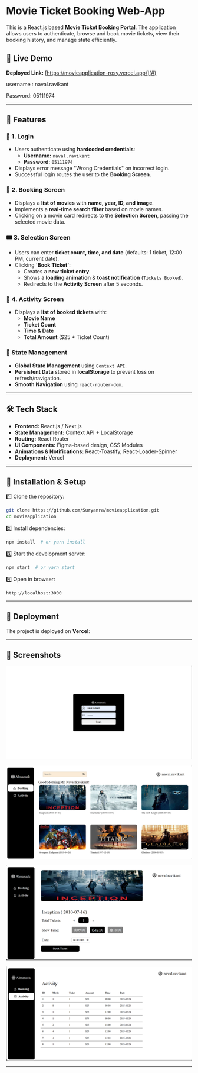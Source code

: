 # Movie Ticket Booking Web-App

This is a React.js based **Movie Ticket Booking Portal**. The application allows users to authenticate, browse and book movie tickets, view their booking history, and manage state efficiently.

## 🚀 Live Demo

**Deployed Link:** [https://movieapplication-rosy.vercel.app/](#)

username : naval.ravikant

Password: 05111974

---

## 📜 Features

### 🔑 1. Login

- Users authenticate using **hardcoded credentials**:
  - **Username:** `naval.ravikant`
  - **Password:** `05111974`
- Displays error message "Wrong Credentials" on incorrect login.
- Successful login routes the user to the **Booking Screen**.

### 🎥 2. Booking Screen

- Displays a **list of movies** with **name, year, ID, and image**.
- Implements a **real-time search filter** based on movie names.
- Clicking on a movie card redirects to the **Selection Screen**, passing the selected movie data.

### 🎟️ 3. Selection Screen

- Users can enter **ticket count, time, and date** (defaults: 1 ticket, 12:00 PM, current date).
- Clicking **'Book Ticket'**:
  - Creates a **new ticket entry**.
  - Shows a **loading animation** & **toast notification** (`Tickets Booked`).
  - Redirects to the **Activity Screen** after 5 seconds.

### 📜 4. Activity Screen

- Displays a **list of booked tickets** with:
  - **Movie Name**
  - **Ticket Count**
  - **Time & Date**
  - **Total Amount** (\$25 \* Ticket Count)

### 🔄 State Management

- **Global State Management** using `Context API`.
- **Persistent Data** stored in **localStorage** to prevent loss on refresh/navigation.
- **Smooth Navigation** using `react-router-dom`.

---

## 🛠️ Tech Stack

- **Frontend:** React.js / Next.js
- **State Management:** Context API + LocalStorage
- **Routing:** React Router
- **UI Components:** Figma-based design, CSS Modules
- **Animations & Notifications:** React-Toastify, React-Loader-Spinner
- **Deployment:** Vercel

---

## 📜 Installation & Setup

1️⃣ Clone the repository:

```bash
git clone https://github.com/Suryanra/movieapplication.git
cd movieapplication
```

2️⃣ Install dependencies:

```bash
npm install  # or yarn install
```

3️⃣ Start the development server:

```bash
npm start  # or yarn start
```

4️⃣ Open in browser:

```
http://localhost:3000
```

---

## 🚀 Deployment

The project is deployed on **Vercel**:


---

## 📸 Screenshots

![alt text](image.png)

![alt text](image-1.png)

![alt text](image-2.png)

![alt text](image-3.png)


---
